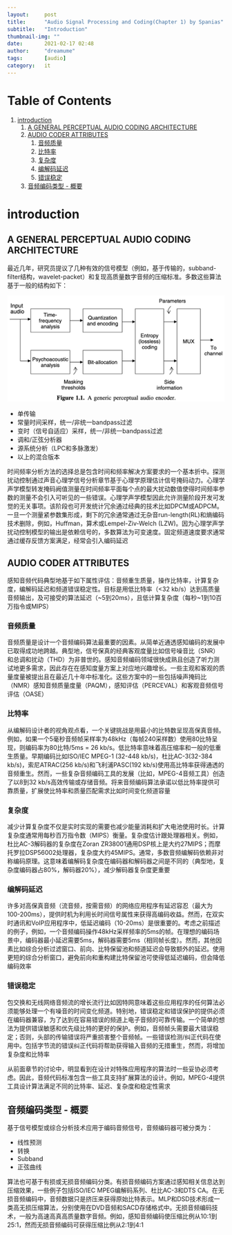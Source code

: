 ```yaml
---
layout:     post
title:      "Audio Signal Processing and Coding(Chapter 1) by Spanias"
subtitle:   "Introduction"
thumbnail-img: ""
date:       2021-02-17 02:48
author:     "dreamume"
tags: 		[audio]
category:   it
---
```

<head>
    <script src="https://cdn.mathjax.org/mathjax/latest/MathJax.js?config=TeX-AMS-MML_HTMLorMML" type="text/javascript"></script>
    <script type="text/x-mathjax-config">
        MathJax.Hub.Config({
            tex2jax: {
            skipTags: ['script', 'noscript', 'style', 'textarea', 'pre'],
            inlineMath: [['$','$']]
            }
        });
    </script>
</head>

# Table of Contents

1.  [introduction](#orge40d976)
    1.  [A GENERAL PERCEPTUAL AUDIO CODING ARCHITECTURE](#orgd523d77)
    2.  [AUDIO CODER ATTRIBUTES](#orge5620e3)
        1.  [音频质量](#orgc325fd7)
        2.  [比特率](#org8305c97)
        3.  [复杂度](#org91db739)
        4.  [编解码延迟](#orgdd03b0d)
        5.  [错误稳定](#orgb31e5d2)
    3.  [音频编码类型 - 概要](#org2675877)


<a id="orge40d976"></a>

# introduction


<a id="orgd523d77"></a>

## A GENERAL PERCEPTUAL AUDIO CODING ARCHITECTURE

最近几年，研究员提议了几种有效的信号模型（例如，基于传输的，subband-filter结构，wavelet-packet）和复现高质量数字音频的压缩标准。多数这些算法基于一般的结构如下：

![img](../img/generic_perceptual_audio_encoder.png)

-   单传输
-   常量时间采样，统一/非统一bandpass过滤
-   变时（信号自适应）采样，统一/非统一bandpass过滤
-   调和/正弦分析器
-   源系统分析（LPC和多脉激发）
-   以上的混合版本

时间频率分析方法的选择总是包含时间和频率解决方案要求的一个基本折中。探测扰动控制通过声音心理学信号分析章节基于心理学原理估计信号掩码动力。心理学声学模型转发掩码阙值测量在时间频率平面每个点的最大扰动数值使得时间频率参数的测量不会引入可听见的一些错误。心理学声学模型因此允许测量阶段开发可发觉的无关事项。该阶段也可开发统计冗余通过经典的技术比如DPCM或ADPCM。一旦一个测量紧参数集形成，剩下的冗余通常通过无杂音run-length(RL)和熵编码技术删除，例如，Huffman，算术或Lempel-Ziv-Welch (LZW)。因为心理学声学扰动控制模型的输出是依赖信号的，多数算法为可变速度。固定频道速度要求通常通过缓存反馈方案满足，经常会引入编码延迟


<a id="orge5620e3"></a>

## AUDIO CODER ATTRIBUTES

感知音频代码典型地基于如下属性评估：音频重生质量，操作比特率，计算复杂度，编解码延迟和频道错误稳定性。目标是用低比特率（<32 kb/s）达到高质量音频输出，及可接受的算法延迟（~5到20ms），且低计算复杂度（每秒~1到10百万指令或MIPS）


<a id="orgc325fd7"></a>

### 音频质量

音频质量是设计一个音频编码算法最重要的因素。从简单近通透感知编码的发展中已取得成功地跨越。典型地，信号保真的经典客观度量比如信号噪音比（SNR）和总调和扰动（THD）为非普世的。感知音频编码领域很快成熟且创造了听力测试地更多需求，因此存在在感知度量方案上对应地兴趣增长。一些主观和客观的质量度量被提出且在最近几十年中标准化。这些方案中的一些包括噪声掩码比（NMR）感知音频质量度量（PAQM），感知评估（PERCEVAL）和客观音频信号评估（OASE）


<a id="org8305c97"></a>

### 比特率

从编解码设计者的视角观点看，一个关键挑战是用最小的比特数呈现高保真音频。例如，如果一个5毫秒音频帧采样率为48kHz（每帧240采样数）使用80比特呈现，则编码率为80比特/5ms = 26 kb/s。低比特率意味着高压缩率和一般的低重生质量。早期编码比如ISO/IEC MPEG-1 (32-448 kb/s)，杜比AC-3(32-384 kb/s)，索尼ATRAC(256 kb/s)和飞利浦PASC(192 kb/s)使用高比特率获得通透的音频重生。然而，一些复杂音频编码工具的发展（比如，MPEG-4音频工具）创造了以8到32 kb/s高效传输或存储音频。将来音频编码算法承诺以低比特率提供可靠质量，扩展使比特率和质量匹配需求比如时间变化频道容量


<a id="org91db739"></a>

### 复杂度

减少计算复杂度不仅是实时实现的需要也减少能量消耗和扩大电池使用时长。计算复杂度通常用每秒百万指令数（MIPS）衡量。复杂度估计跟处理器相关。例如，杜比AC-3解码器的复杂度在Zoran ZR38001通用DSP核上是大约27MIPS；而摩托罗拉DSP56002处理器，复杂度大约45MIPS。通常，多数音频编解码依赖非对称编码原理。这意味着编解码复杂度在编码器和解码器之间是不同的（典型地，复杂度编码器占80%，解码器20%），减少解码器复杂度更重要


<a id="orgdd03b0d"></a>

### 编解码延迟

许多对高保真音频（流音频，按需音频）的网络应用程序有延迟容忍（最大为100-200ms），提供时机为利用长时间信号属性来获得高编码收益。然而，在双实时通讯和VoIP应用程序中，低延迟编码（10-20ms）是很重要的。考虑之前描述的例子，例如，一个音频编码操作48kHz采样频率的5ms的帧。在理想的编码场景中，编码器最小延迟需要5ms，解码器需要5ms（相同帧长度）。然而，其他因素比如综合分析过滤窗口、前向、比特保留池和频道延迟会导致额外的延迟。使用更短的综合分析窗口，避免前向和重构建比特保留池可使得低延迟编码，但会降低编码效率


<a id="orgb31e5d2"></a>

### 错误稳定

包交换和无线网络音频流的增长流行比如因特网意味着这些应用程序的任何算法必须能够处理一个有噪音的时间变化频道。特别地，错误稳定和错误保护的提供必须在编码器兼容，为了达到在容易错误的频道上电子音频的可靠传输。一个简单的想法为提供错误敏感和优先级比特的更好的保护。例如，音频帧头需要最大错误稳定；否则，头部的传输错误将严重损害整个音频帧。一些错误检测/纠正代码在使用中。包括字节流的错误纠正代码将帮助获得输入音频的无措重生，然而，将增加复杂度和比特率

从前面章节的讨论中，明显看到在设计对特殊应用程序的算法时一些妥协必须考虑。因此，音频代码标准包含一些工具支持扩展算法的设计。例如，MPEG-4提供工具设计算法满足不同的比特率、延迟、复杂度和稳定性需求


<a id="org2675877"></a>

## 音频编码类型 - 概要

基于信号模型或综合分析技术应用于编码音频信号，音频编码器可被分类为：

-   线性预测
-   转换
-   Subband
-   正弦曲线

算法也可基于有损或无损音频编码分类。有损音频编码方案通过感知相关信息达到压缩效果，一些例子包括ISO/IEC MPEG编解码系列、杜比AC-3和DTS CA。在无损音频编码中，音频数据只是挤压来获得原始比特表示。MLP和DSD技术形成一类高无损压缩算法，分别使用在DVD音频和SACD存储格式中。无损音频编码技术，一般为高速高真高质量数字音频。例如，感知音频编码使压缩比例从10:1到25:1，然而无损音频编码可获得压缩比例从2:1到4:1
